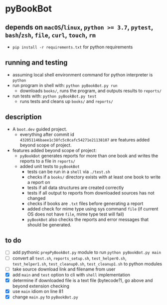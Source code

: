 # pyBookBot

## depends on `macOS`/`linux`, `python >= 3.7`, `pytest`, `bash`/`zsh`, `file`, `curl`, `touch`, `rm`

* `pip install -r requirements.txt` for python requirements

## running and testing

* assuming local shell environment command for python interpreter is `python`
* run program in shell with: `python pyBookBot.py run`
  * downloads `books/`, runs the program, and outputs results to `reports/`
* run tests with: `python pyBookBot.py test`
  * runs tests and cleans up `books/` and `reports/`

## description

* A `boot.dev` guided project.
  * everything after commit id `432051146baee1c38fc5c0cafc54271e21138107` are features added beyond scope of project.
* features added beyond scope of project:
  * `pyBookBot` generates reports for more than one book and writes the reports to a file in `reports/`
  * added unit tests to `pyBookBot`
    * tests can be run in a `shell` via `./test.sh`
    * checks if a `books/` directory exists with at least one book to write a report on
    * tests if all data structures are created correctly
    * tests if all output to reports from downloaded sources has not changed
    * checks if books are `.txt` files before generating a report
    * added check for mime type using sys command `file` (if current OS does not have `file`, mime type test will fail)
    * `pyBookBot` also checks the reports and error messages that should be generated.

## to do

* [ ] add pythonic `prepPyBookBot.py` module to run `python pyBookBot.py main`
* [ ] convert all `test.sh`, `reports_setup.sh`, `test_helper0.sh`, `test_helper1.sh`, `test_cleanup0.sh`, `test_cleanup1.sh` to python modules
* [ ] take source download link and filename from user
* [X] add `main` and `test` option to cli with `shell` implementation
* [X] determine if downloaded file is a text file (bytecode?), go above and beyond extension checking
* [X] use `main` idiom on line 81
* [X] change `main.py` to `pyBookBot.py`

